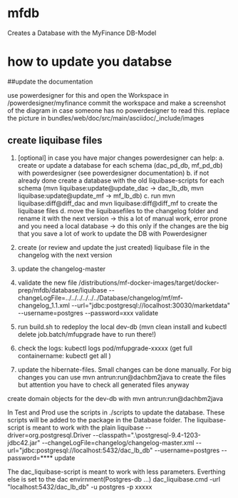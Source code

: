 # mfdb
Creates a Database with the MyFinance DB-Model

# how to update you databse

##update the documentation

use powerdesigner for this and open the Workspace in /powerdesigner/myfinance
commit the workspace and make a screenshot of the diagram in case someone has no powerdesigner to read this.
replace the picture in bundles/web/doc/src/main/asciidoc/_include/images

## create liquibase files

1. [optional] in case you have major changes powerdesigner can help:
a. create or update a database for each schema (dac_pd_db, mf_pd_db) with powerdesigner (see powerdesigner documentation)
b. if not already done create a database with the old liquibase-scripts for each schema 
(mvn liquibase:update@update_dac -> dac_lb_db, mvn liquibase:update@update_mf -> mf_lb_db)
c. run mvn liquibase:diff@diff_dac and mvn liquibase:diff@diff_mf to create the liquibase files
d. move the liquibasefiles to the changelog folder and rename it with the next version
-> this a lot of manual work, error prone and you need a local database -> do this only if the changes are the big that you save a lot of work to update the DB with Powerdesigner

2. create (or review and update the just created)  liquibase file in the changelog with the next version

3. update the changelog-master

4. validate the new file 
/distributions/mf-docker-images/target/docker-prep/mfdb/database/liquibase --changeLogFile=../../../../../../Database/changelog/mf/mf-changelog_1.1.xml --url="jdbc:postgresql://localhost:30030/marketdata" --username=postgres --password=xxx validate

5. run build.sh to redeploy the local dev-db (mvn clean install and kubectl delete job.batch/mfupgrade have to run there!)

6. check the logs: kubectl logs pod/mfupgrade-xxxxx (get full containername: kubectl get all )

7. update the hibernate-files. Small changes can be done manually. For big changes you can use mvn antrun:run@dachbm2java to create the files
but attention you have to check all generated files anyway   

create domain objects for the dev-db with mvn antrun:run@dachbm2java

In Test and Prod use the scripts in ./scripts to update the database. 
These scripts will be added to the package in the Database folder.
The liquibase-script is meant to work with the plain 
liquibase 
 --driver=org.postgresql.Driver 
 --classpath=".\postgresql-9.4-1203-jdbc42.jar" 
 --changeLogFile=changelog/changelog-master.xml 
 --url="jdbc:postgresql://localhost:5432/dac_lb_db" 
 --username=postgres 
 --password=**** 
 update
 

 
The dac_liquibase-script is meant to work with less parameters. Everthing else is set to the dac envirnment(Postgres-db ...)
dac_liquibase.cmd 
-url "localhost:5432/dac_lb_db" 
-u postgres 
-p xxxxx 
